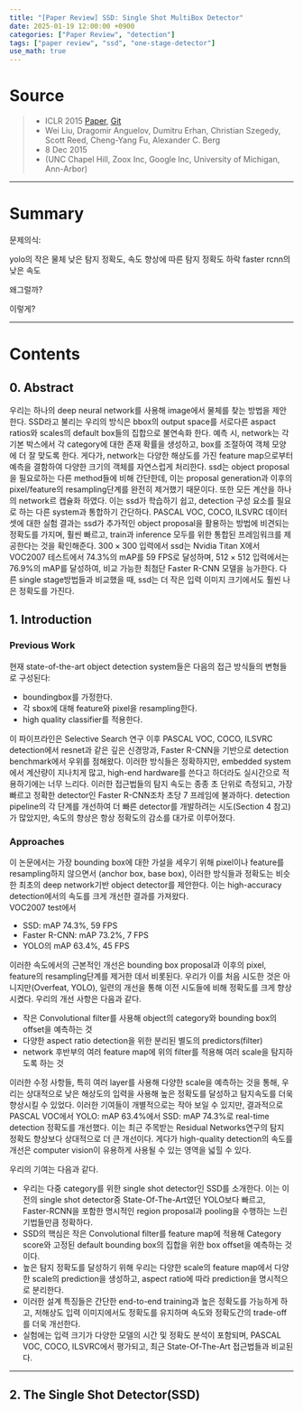 ```yaml
---
title: "[Paper Review] SSD: Single Shot MultiBox Detector"
date: 2025-01-19 12:00:00 +0900
categories: ["Paper Review", "detection"]
tags: ["paper review", "ssd", "one-stage-detector"]
use_math: true
---
```


# Source

> - ICLR 2015 [Paper](https://arxiv.org/pdf/1409.1556), [Git](https://github.com/pytorch/vision/blob/main/torchvision/models/vgg.py)<br>
> - Wei Liu, Dragomir Anguelov, Dumitru Erhan, Christian Szegedy, Scott Reed, Cheng-Yang Fu, Alexander C. Berg
> - 8 Dec 2015<br>
> - (UNC Chapel Hill, Zoox Inc, Google Inc, University of Michigan, Ann-Arbor)

---
# Summary

문제의식: 

yolo의 작은 물체 낮은 탐지 정확도, 속도 향상에 따른 탐지 정확도 하락
faster rcnn의 낮은 속도

왜그럴까?

이렇게?

---
# Contents
## 0. Abstract

우리는 하나의 deep neural network를 사용해 image에서 물체를 찾는 방법을 제안한다. SSD라고 불리는 우리의 방식은 bbox의 output space를 서로다른 aspact ratios와 scales의 default box들의 집합으로 불연속화 한다. 예측 시, network는 각 기본 박스에서 각 category에 대한 존재 확률을 생성하고, box를 조절하여 객체 모양에 더 잘 맞도록 한다. 게다가, network는 다양한 해상도를 가진 feature map으로부터 예측을 결함하여 다양한 크기의 객체를 자연스럽게 처리한다. ssd는 object proposal을 필요로하는 다른 method들에 비해 간단한데, 이는 proposal generation과 이후의 pixel/feature의 resampling단계를 완전히 제거했기 때문이다. 또한 모든 계산을 하나의 network르 캡슐화 하였다. 이는 ssd가 학습하기 쉽고, detection 구성 요소를 필요로 하는 다른 system과 통합하기 간단하다. PASCAL VOC, COCO, ILSVRC 데이터셋에 대한 실험 결과는 ssd가 추가적인 object proposal을 활용하는 방법에 비견되는 정확도를 가지며, 훨씬 빠르고, train과 inference 모두를 위한 통합된 프레임워크를 제공한다는 것을 확인해준다. $300 \times 300$ 입력에서 ssd는 Nvidia Titan X에서 VOC2007 테스트에서 74.3%의 mAP를 59 FPS로 달성하며, $512 \times 512$ 입력에서는 76.9%의 mAP를 달성하여, 비교 가능한 최첨단 Faster R-CNN 모델을 능가한다. 다른 single stage방법들과 비교했을 때, ssd는 더 작은 입력 이미지 크기에서도 훨씬 나은 정확도를 가진다.

## 1. Introduction

### Previous Work

현재 state-of-the-art object detection system들은 다음의 접근 방식들의 변형들로 구성된다:
- boundingbox를 가정한다.
- 각 sbox에 대해 feature와 pixel을 resampling한다.
- high quality classifier를 적용한다.

이 파이프라인은 Selective Search 연구 이후 PASCAL VOC, COCO, ILSVRC detection에서 resnet과 같은 깊은 신경망과, Faster R-CNN을 기반으로 detection benchmark에서 우위를 점해왔다. 이러한 방식들은 정확하지만, embedded system에서 계산량이 지나치게 많고, high-end hardware를 쓴다고 하더라도 실시간으로 적용하기에는 너무 느리다. 이러한 접근법들의 탐지 속도는 종종 초 단위로 측정되고, 가장 빠르고 정확한 detector인 Faster R-CNN조차 초당 7 프레임에 불과하다. detection pipeline의 각 단계를 개선하여 더 빠른 detector를 개발하려는 시도(Section 4 참고)가 많았지만, 속도의 향상은 항상 정확도의 감소를 대가로 이루어졌다.

### Approaches

이 논문에서는 가장 bounding box에 대한 가설을 세우기 위해 pixel이나 feature를 resampling하지 않으면서 (anchor box, base box), 이러한 방식들과 정확도는 비슷한 최초의 deep network기반 object detector를 제안한다. 이는 high-accuracy detection에서의 속도를 크게 개선한 결과를 가져왔다.<br>
VOC2007 test에서  
- SSD: mAP 74.3%, 59 FPS
- Faster R-CNN: mAP 73.2%, 7 FPS
- YOLO의 mAP 63.4%, 45 FPS

이러한 속도에서의 근본적인 개선은 bounding box proposal과 이후의 pixel, feature의 resampling단계를 제거한 데서 비롯된다. 우리가 이를 처음 시도한 것은 아니지만(Overfeat, YOLO), 일련의 개선을 통해 이전 시도들에 비해 정확도를 크게 향상시켰다. 우리의 개선 사항은 다음과 같다.

- 작은 Convolutional filter를 사용해 object의 category와 bounding box의 offset을 예측하는 것
- 다양한 aspect ratio detection을 위한 분리된 별도의 predictors(filter)
- network 후반부의 여러 feature map에 위의 filter를 적용해 여러 scale을 탐지하도록 하는 것

이러한 수정 사항들, 특히 여러 layer를 사용해 다양한 scale을 예측하는 것을 통해, 우리는 상대적으로 낮은 해상도의 입력을 사용해 높은 정확도를 달성하고 탐지속도를 더욱 향상시킬 수 있었다. 이러한 기여들이 개별적으로는 작아 보일 수 있지만, 결과적으로 PASCAL VOC에서 YOLO: mAP 63.4%에서 SSD: mAP 74.3%로 real-time detection 정확도를 개선했다. 이는 최근 주목받는 Residual Networks연구의 탐지 정확도 향상보다 상대적으로 더 큰 개선이다. 게다가 high-quality detection의 속도를 개선은 computer vision이 유용하게 사용될 수 있는 영역을 넓힐 수 있다.

우리의 기여는 다음과 같다.
- 우리는 다중 category를 위한 single shot detector인 SSD를 소개한다. 이는 이전의 single shot detector중 State-Of-The-Art였던 YOLO보다 빠르고, Faster-RCNN을 포함한 명시적인 region proposal과 pooling을 수행하는 느린 기법들만큼 정확하다.
- SSD의 핵심은 작은 Convolutional filter를 feature map에 적용해 Category score와 고정된 default bounding box의 집합을 위한 box offset을 예측하는 것이다.
- 높은 탐지 정확도를 달성하기 위해 우리는 다양한 scale의 feature map에서 다양한 scale의 prediction을 생성하고, aspect ratio에 따라 prediction을 명시적으로 분리한다.
- 이러한 설계 특징들은 간단한 end-to-end training과 높은 정확도를 가능하게 하고, 저해상도 입력 이미지에서도 정확도를 유지하며 속도와 정확도간의 trade-off를 더욱 개선한다.
- 실험에는 입력 크기가 다양한 모델의 시간 및 정확도 분석이 포함되며, PASCAL VOC, COCO, ILSVRC에서 평가되고, 최근 State-Of-The-Art 접근법들과 비교된다.

---
## 2. The Single Shot Detector(SSD)

